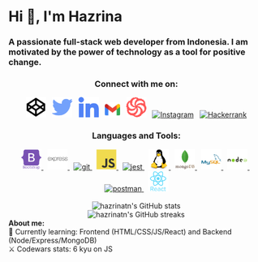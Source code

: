 <h1>Hi 👋, I'm Hazrina</h1>
<h3>A passionate full-stack web developer from Indonesia. I am motivated by the power of technology as a tool for positive change.</h3>

<section align="center">
    <h3>Connect with me on:</h3>
    <div>
        <a href="https://codepen.io/hazrinatn" target="blank"><img src="https://raw.githubusercontent.com/hazrinatn/hazrinatn/main/img/codepen.svg" alt="Codepen" height="40px" width="40px" /></a>
        &nbsp;
        <a href="https://twitter.com/hazrinatn" target="blank"><img src="https://raw.githubusercontent.com/hazrinatn/hazrinatn/main/img/twitter.svg" alt="Twitter" height="40px" width="40px" /></a>
        &nbsp;
        <a href="https://linkedin.com/in/hazrinatn" target="blank"><img src="https://raw.githubusercontent.com/hazrinatn/hazrinatn/main/img/linkedin.svg" alt="Linkedin" height="40px" width="40px" /></a>
        &nbsp;
        <a href="mailto://hazrinatn@gmail.com"><img width="30px" height="30px" src="https://raw.githubusercontent.com/hazrinatn/hazrinatn/main/img/gmail.svg" alt="Email"></a>
        &nbsp;
        <a href="https://www.codewars.com/users/hazrinatn" target="blank"><img src="https://raw.githubusercontent.com/hazrinatn/hazrinatn/main/img/codewars.svg" alt="Codewars" height="40px" width="40px" /></a>
        &nbsp;
        <a href="https://instagram.com/hazrinatn" target="blank"><img  src="https://raw.githubusercontent.com/rahuldkjain/github-profile-readme-generator/master/src/images/icons/Social/instagram.svg" alt="Instagram" height="40px" width="40px" /></a>
        &nbsp;
        <a href="https://www.hackerrank.com/hazrinatn" target="blank"><img src="https://raw.githubusercontent.com/rahuldkjain/github-profile-readme-generator/master/src/images/icons/Social/hackerrank.svg" alt="Hackerrank" height="40px" width="40px" /></a>
        </div>
</section>

<section align="center">
    <h3>Languages and Tools:</h3>
    <div> 
        <a href="https://getbootstrap.com" target="_blank" rel="noreferrer"> <img src="https://raw.githubusercontent.com/devicons/devicon/master/icons/bootstrap/bootstrap-plain-wordmark.svg" alt="bootstrap" width="40" height="40"/> </a> 
        &nbsp;
        <a href="https://expressjs.com" target="_blank" rel="noreferrer"> <img src="https://raw.githubusercontent.com/devicons/devicon/master/icons/express/express-original-wordmark.svg" alt="express" width="40" height="40"/> </a> 
        &nbsp;
        <a href="https://git-scm.com/" target="_blank" rel="noreferrer"> <img src="https://www.vectorlogo.zone/logos/git-scm/git-scm-icon.svg" alt="git" width="40" height="40"/> </a> 
        &nbsp;
        <a href="https://developer.mozilla.org/en-US/docs/Web/JavaScript" target="_blank" rel="noreferrer"> <img src="https://raw.githubusercontent.com/devicons/devicon/master/icons/javascript/javascript-original.svg" alt="javascript" width="40" height="40"/> </a> 
        &nbsp;
        <a href="https://jestjs.io" target="_blank" rel="noreferrer"> <img src="https://www.vectorlogo.zone/logos/jestjsio/jestjsio-icon.svg" alt="jest" width="40" height="40"/> </a> 
        &nbsp;
        <a href="https://www.linux.org/" target="_blank" rel="noreferrer"> <img src="https://raw.githubusercontent.com/devicons/devicon/master/icons/linux/linux-original.svg" alt="linux" width="40" height="40"/> </a> 
        &nbsp;
        <a href="https://www.mongodb.com/" target="_blank" rel="noreferrer"> <img src="https://raw.githubusercontent.com/devicons/devicon/master/icons/mongodb/mongodb-original-wordmark.svg" alt="mongodb" width="40" height="40"/> </a> 
        &nbsp;
        <a href="https://www.mysql.com/" target="_blank" rel="noreferrer"> <img src="https://raw.githubusercontent.com/devicons/devicon/master/icons/mysql/mysql-original-wordmark.svg" alt="mysql" width="40" height="40"/> </a> 
        &nbsp;
        <a href="https://nodejs.org" target="_blank" rel="noreferrer"> <img src="https://raw.githubusercontent.com/devicons/devicon/master/icons/nodejs/nodejs-original-wordmark.svg" alt="nodejs" width="40" height="40"/> </a> 
        &nbsp;
        <a href="https://postman.com" target="_blank" rel="noreferrer"> <img src="https://www.vectorlogo.zone/logos/getpostman/getpostman-icon.svg" alt="postman" width="40" height="40"/> </a> 
        &nbsp;
        <a href="https://reactjs.org/" target="_blank" rel="noreferrer"> <img src="https://raw.githubusercontent.com/devicons/devicon/master/icons/react/react-original-wordmark.svg" alt="react" width="40" height="40"/> </a> 
    </div>
</section>
&nbsp;
<section align="center">
    <div>
        <img width="400px" src="https://github-readme-stats.vercel.app/api?username=hazrinatn&show_icons=true&locale=en" alt="hazrinatn's GitHub stats" />
    </div>
    <div>
        <img width="400px" src="https://github-readme-streak-stats.herokuapp.com/?user=hazrinatn&" alt="hazrinatn's GitHub streaks" />
    </div>
</section>

<div><b>About me:</b></div>
<div> 🌱 Currently learning: Frontend (HTML/CSS/JS/React) and Backend (Node/Express/MongoDB)
<div> ⚔️ Codewars stats: 6 kyu on JS </div>
